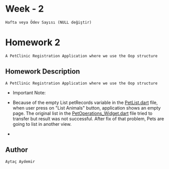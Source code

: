 # Week - 2
```Hafta veya Ödev Sayısı (NULL değiştir)```

# Homework 2 
```A PetClinic Registration Application where we use the Oop structure```


## Homework Description

```A PetClinic Registration Application where we use the Oop structure ```

- Important Note: 

- Because of the empty List<Pet> petRecords variable in the [PetList.dart]() file, when user press on "List Animals" button, application shows an empty page. The original list in the [PetOperations_Widget.dart](https://github.com/Kodluyoruz-Flutter-Bootcamp/week2-aytacaydemir/blob/main/hmw_2/hmw2/lib/Screens/PetScreens/PetOperations_Widget.dart) file tried to transfer but result was not successful. After fix of that problem, Pets are going to list in another view. 

- 

## Author

```Aytaç Aydemir```

